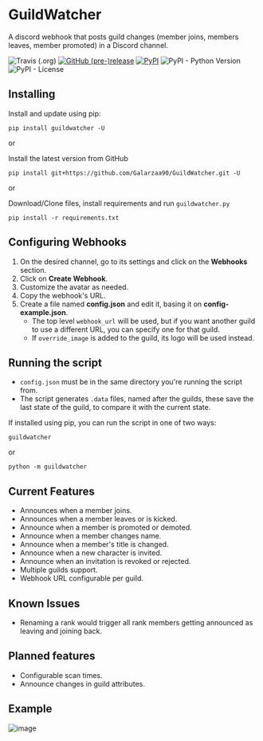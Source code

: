 # GuildWatcher

A discord webhook that posts guild changes (member joins, members leaves, member promoted) in a Discord channel.

![Travis (.org)](https://img.shields.io/travis/Galarzaa90/GuildWatcher.svg)
[![GitHub (pre-)release](https://img.shields.io/github/release/Galarzaa90/GuildWatcher/all.svg)](https://github.com/Galarzaa90/GuildWatcher/releases)
[![PyPI](https://img.shields.io/pypi/v/GuildWatcher.svg)](https://pypi.python.org/pypi/GuildWatcher/)
![PyPI - Python Version](https://img.shields.io/pypi/pyversions/GuildWatcher.svg)
![PyPI - License](https://img.shields.io/pypi/l/GuildWatcher.svg)

## Installing
Install and update using pip:
```commandline
pip install guildwatcher -U
```

or

Install the latest version from GitHub
```commandline
pip install git+https://github.com/Galarzaa90/GuildWatcher.git -U
```

or

Download/Clone files, install requirements and run `guildwatcher.py`
```commandline
pip install -r requirements.txt
```

## Configuring Webhooks
1. On the desired channel, go to its settings and click on the **Webhooks** section.
1. Click on **Create Webhook**.
1. Customize the avatar as needed.
1. Copy the webhook's URL.
1. Create a file named **config.json** and edit it, basing it on **config-example.json**.
    * The top level `webhook_url` will be used, but if you want another guild to use a different URL, you can specify one for that guild.
    * If `override_image` is added to the guild, its logo will be used instead.
    
## Running the script
- `config.json` must be in the same directory you're running the script from.
- The script generates `.data` files, named after the guilds, these save the last state of the guild, to compare it with the current state.

If installed using pip, you can run the script in one of two ways:
```commandline
guildwatcher
```

or

```commandline
python -m guildwatcher
```

## Current Features
* Announces when a member joins.
* Announces when a member leaves or is kicked.
* Announce when a member is promoted or demoted.
* Announce when a member changes name.
* Announce when a member's title is changed.
* Announce when a new character is invited.
* Announce when an invitation is revoked or rejected.
* Multiple guilds support.
* Webhook URL configurable per guild.

## Known Issues
* Renaming a rank would trigger all rank members getting announced as leaving and joining back.

## Planned features
* Configurable scan times.
* Announce changes in guild attributes.

## Example
![image](https://user-images.githubusercontent.com/12865379/29383497-7df48300-8285-11e7-83c3-f774ad3a43a8.png)

